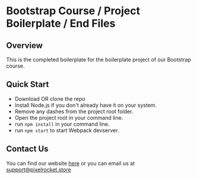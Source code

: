 # Bootstrap Course / Project Boilerplate / End Files

## Overview
This is the completed boilerplate for the boilerplate project of our Bootstrap course.

## Quick Start
- Download OR clone the repo
- Install Node.js if you don't already have it on your system.
- Remove any dashes from the project root folder.
- Open the project root in your command line.
- run `npm install` in your command line.
- run `npm start` to start Webpack devserver.

## Contact Us
You can find our website [here](https://www.pixelrocket.store) or you can email us at support@pixelrocket.store